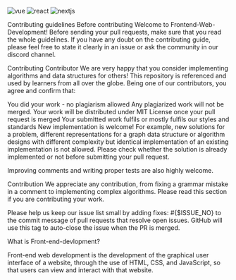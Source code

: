 ![vue](https://user-images.githubusercontent.com/76655825/194720575-f363f54b-07f7-46a0-878f-d618ecfb19f4.png)
![react](https://user-images.githubusercontent.com/76655825/194720609-2fb31525-eb96-4845-8fd0-53f6596b4c8f.png)
![nextjs](https://user-images.githubusercontent.com/76655825/194720648-0ad25e1e-a714-4fe9-8a4f-62dd15c050b6.png)


Contributing guidelines
Before contributing
Welcome to Frontend-Web-Development! Before sending your pull requests, make sure that you read the whole guidelines. If you have any doubt on the contributing guide, please feel free to state it clearly in an issue or ask the community in our discord channel.

Contributing
Contributor
We are very happy that you consider implementing algorithms and data structures for others! This repository is referenced and used by learners from all over the globe. Being one of our contributors, you agree and confirm that:

You did your work - no plagiarism allowed
Any plagiarized work will not be merged.
Your work will be distributed under MIT License once your pull request is merged
Your submitted work fulfils or mostly fulfils our styles and standards
New implementation is welcome! For example, new solutions for a problem, different representations for a graph data structure or algorithm designs with different complexity but identical implementation of an existing implementation is not allowed. Please check whether the solution is already implemented or not before submitting your pull request.

Improving comments and writing proper tests are also highly welcome.

Contribution
We appreciate any contribution, from fixing a grammar mistake in a comment to implementing complex algorithms. Please read this section if you are contributing your work.

Please help us keep our issue list small by adding fixes: #{$ISSUE_NO} to the commit message of pull requests that resolve open issues. GitHub will use this tag to auto-close the issue when the PR is merged.

What is Front-end-devlopment?

Front-end web development is the development of the graphical user interface of a website, through the use of HTML, CSS, and JavaScript, so that users can view and interact with that website.

